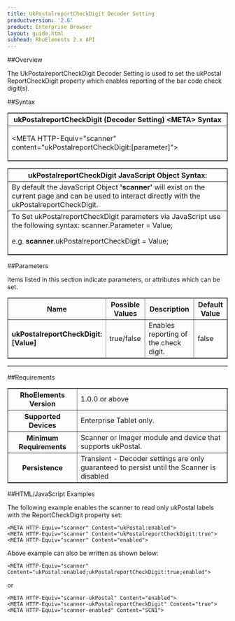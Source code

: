 ```yaml
---
title: UkPostalreportCheckDigit Decoder Setting
productversion: '2.6'
product: Enterprise Browser
layout: guide.html
subhead: RhoElements 2.x API
---
```


##Overview

The UkPostalreportCheckDigit Decoder Setting is used to set the ukPostal ReportCheckDigit property which enables reporting of the bar code check digit(s).

##Syntax

<table class="facelift" style="width:100%" border="1" padding="5px"> <tr><th class="tableHeading">ukPostalreportCheckDigit (Decoder Setting) &lt;META&gt; Syntax
</th></tr><tr><td class="clsSyntaxCells clsOddRow"><p>&lt;META HTTP-Equiv="scanner" content="ukPostalreportCheckDigit:[parameter]"&gt;</p></td></tr></table>
<table class="facelift" style="width:100%" border="1" padding="5px"> <tr><th class="tableHeading">ukPostalreportCheckDigit JavaScript Object Syntax:</th></tr><tr><td class="clsSyntaxCells clsOddRow">
By default the JavaScript Object <b>'scanner'</b> will exist on the current page and can be used to interact directly with the ukPostalreportCheckDigit.
</td></tr><tr><td class="clsSyntaxCells clsEvenRow">
To Set ukPostalreportCheckDigit parameters via JavaScript use the following syntax: scanner.Parameter = Value;
<P />e.g. <b>scanner</b>.ukPostalreportCheckDigit = Value;
</td></tr></table>

##Parameters


Items listed in this section indicate parameters, or attributes which can be set.
<table class="facelift" style="width:100%" border="1" padding="5px"> <col width="20%" /><col width="20%" /><col width="38%" /><col width="22%" /><tr><th class="tableHeading">Name</th><th class="tableHeading">Possible Values</th><th class="tableHeading">Description</th><th class="tableHeading">Default Value</th></tr><tr><td class="clsSyntaxCells clsOddRow"><b>ukPostalreportCheckDigit:[Value]
</b></td><td class="clsSyntaxCells clsOddRow">true/false</td><td class="clsSyntaxCells clsOddRow">Enables reporting of the check digit.</td><td class="clsSyntaxCells clsOddRow">false</td></tr></table>
<table class="facelift" style="width:100%" border="1" padding="5px"> <col width="78%" /><col width="8%" /><col width="1%" /><col width="5%" /><col width="1%" /><col width="5%" /><col width="2%" /></table>





##Requirements

<table class="facelift" style="width:100%" border="1" padding="5px"> <tr><th class="tableHeading">RhoElements Version</th><td class="clsSyntaxCell clsEvenRow">1.0.0 or above
</td></tr><tr><th class="tableHeading">Supported Devices</th><td class="clsSyntaxCell clsOddRow">Enterprise Tablet only.</td></tr><tr><th class="tableHeading">Minimum Requirements</th><td class="clsSyntaxCell clsOddRow">Scanner or Imager module and device that supports ukPostal.</td></tr><tr><th class="tableHeading">Persistence</th><td class="clsSyntaxCell clsEvenRow">Transient - Decoder settings are only guaranteed to persist until the Scanner is disabled</td></tr></table>


##HTML/JavaScript Examples

The following example enables the scanner to read only ukPostal labels with the ReportCheckDigit property set:

	<META HTTP-Equiv="scanner" Content="ukPostal:enabled">
	<META HTTP-Equiv="scanner" Content="ukPostalreportCheckDigit:true">
	<META HTTP-Equiv="scanner" Content="enabled">
	
Above example can also be written as shown below:

	<META HTTP-Equiv="scanner" Content="ukPostal:enabled;ukPostalreportCheckDigit:true;enabled">
	
or

	<META HTTP-Equiv="scanner-ukPostal" Content="enabled">
	<META HTTP-Equiv="scanner-ukPostalreportCheckDigit" Content="true">
	<META HTTP-Equiv="scanner-enabled" Content="SCN1">
	





